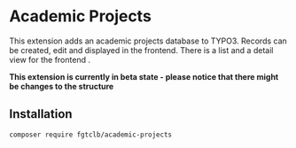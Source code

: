 # Academic Projects

This extension adds an academic projects database to TYPO3.
Records can be created, edit and displayed in the frontend.
There is a list and a detail view for the frontend .

**This extension is currently in beta state - please notice that there might be changes to the structure**

## Installation

```shell
composer require fgtclb/academic-projects
```
